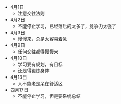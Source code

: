 * 4月1日
  * 注意交往法则
* 4月2日
  * 不能停止学习，已经落后的太多了，竞争力太强了
* 4月3日
  * 慢慢来，总是太容易着急
* 4月9日
  * 任何交往都得慢慢来
* 4月10日
  * 学习要有规划，有目标
  * 还是得锻炼身体
* 4月13日
  * 人不能老是呆在舒适区
* 四月17日
  * 不能停止学习，但是要系统总结
